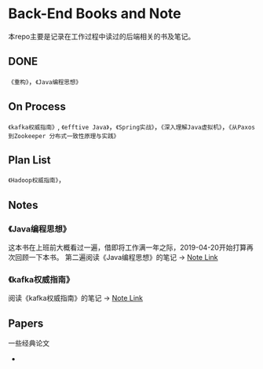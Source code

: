 # Back-End Books and Note
本repo主要是记录在工作过程中读过的后端相关的书及笔记。

## DONE
`《重构》`，`《Java编程思想》`

## On Process
`《kafka权威指南》`, `《efftive Java》`，`《Spring实战》`，`《深入理解Java虚拟机》`，`《从Paxos到Zookeeper 分布式一致性原理与实践》`

## Plan List
`《Hadoop权威指南》`，

## Notes

### 《Java编程思想》
这本书在上班前大概看过一遍，借即将工作满一年之际，2019-04-20开始打算再次回顾一下本书。
第二遍阅读《Java编程思想》的笔记 -> [Note Link](https://github.com/benny201/Backend-Note/tree/master/Java编程思想)

### 《kafka权威指南》
阅读《kafka权威指南》的笔记 -> [Note Link](https://github.com/benny201/Backend-Note/tree/master/Kafka权威指南)


## Papers
一些经典论文

* 
